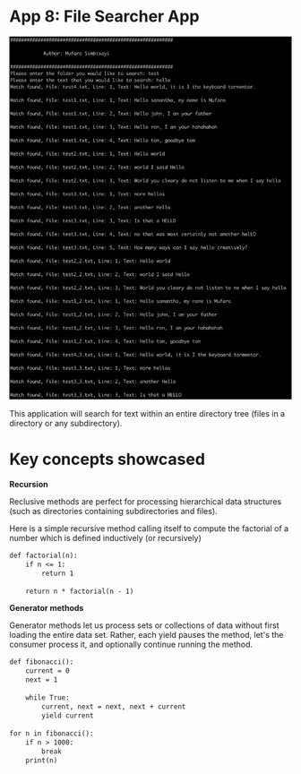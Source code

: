 # App 8: File Searcher App

![image](app-8.png)
 
This application will search for text within an entire directory tree (files in a directory or any subdirectory). 

Key concepts showcased
=================

**Recursion**

Reclusive methods are perfect for processing hierarchical data structures (such as directories containing subdirectories and files). 

Here is a simple recursive method calling itself to compute the factorial of a number which is defined inductively (or recursively)

    def factorial(n):
        if n <= 1:
            return 1

        return n * factorial(n - 1)

**Generator methods**

Generator methods let us process sets or collections of data without first loading the entire data set. Rather, each yield pauses the method, let's the consumer process it, and optionally continue running the method.

    def fibonacci():
        current = 0
        next = 1

        while True:
            current, next = next, next + current
            yield current

    for n in fibonacci():
        if n > 1000:
            break
        print(n)
